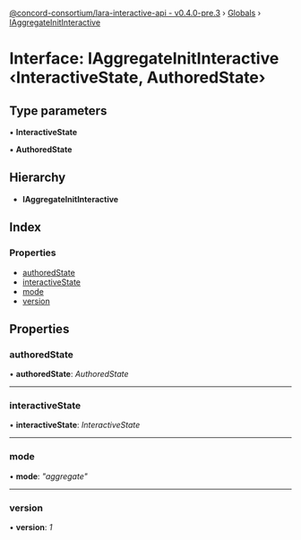[@concord-consortium/lara-interactive-api - v0.4.0-pre.3](../README.md) › [Globals](../globals.md) › [IAggregateInitInteractive](iaggregateinitinteractive.md)

# Interface: IAggregateInitInteractive ‹**InteractiveState, AuthoredState**›

## Type parameters

▪ **InteractiveState**

▪ **AuthoredState**

## Hierarchy

* **IAggregateInitInteractive**

## Index

### Properties

* [authoredState](iaggregateinitinteractive.md#authoredstate)
* [interactiveState](iaggregateinitinteractive.md#interactivestate)
* [mode](iaggregateinitinteractive.md#mode)
* [version](iaggregateinitinteractive.md#version)

## Properties

###  authoredState

• **authoredState**: *AuthoredState*

___

###  interactiveState

• **interactiveState**: *InteractiveState*

___

###  mode

• **mode**: *"aggregate"*

___

###  version

• **version**: *1*
